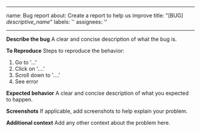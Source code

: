 <!--
SPDX-FileCopyrightText: 2017-2021 Alliander N.V. <korte.termijn.prognoses@alliander.com>

SPDX-License-Identifier: MPL-2.0
-->

---
name: Bug report
about: Create a report to help us improve
title: "[BUG] *descriptive_name*"
labels: ''
assignees: ''

---

**Describe the bug**
A clear and concise description of what the bug is.

**To Reproduce**
Steps to reproduce the behavior:
1. Go to '...'
2. Click on '....'
3. Scroll down to '....'
4. See error

**Expected behavior**
A clear and concise description of what you expected to happen.

**Screenshots**
If applicable, add screenshots to help explain your problem.

**Additional context**
Add any other context about the problem here.
